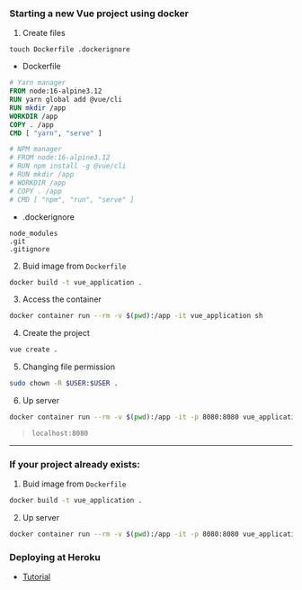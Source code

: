 ### Starting a new Vue project using docker

1. Create files
```
touch Dockerfile .dockerignore
```

* Dockerfile
```dockerfile
# Yarn manager
FROM node:16-alpine3.12
RUN yarn global add @vue/cli
RUN mkdir /app
WORKDIR /app
COPY . /app
CMD [ "yarn", "serve" ]

# NPM manager
# FROM node:16-alpine3.12
# RUN npm install -g @vue/cli
# RUN mkdir /app
# WORKDIR /app
# COPY . /app
# CMD [ "npm", "run", "serve" ]
```

* .dockerignore
```
node_modules
.git
.gitignore
```

2. Buid image from `Dockerfile`
```bash
docker build -t vue_application .
```

3. Access the container
```bash
docker container run --rm -v $(pwd):/app -it vue_application sh
```

4. Create the project
```bash
vue create .
```

5. Changing file permission

```bash
sudo chown -R $USER:$USER .
```

6. Up server

```bash
docker container run --rm -v $(pwd):/app -it -p 8080:8080 vue_application
```
> `localhost:8080`


---


### If your project already exists:

1. Buid image from `Dockerfile`
```bash
docker build -t vue_application .
```

2. Up server

```bash
docker container run --rm -v $(pwd):/app -it -p 8080:8080 vue_application
```

### Deploying at Heroku
- [Tutorial](https://cli.vuejs.org/guide/deployment.html#heroku)
